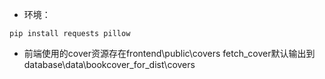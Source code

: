 ﻿- 环境：
```
pip install requests pillow
```

- 前端使用的cover资源存在frontend\public\covers
    fetch_cover默认输出到database\data\bookcover_for_dist\covers